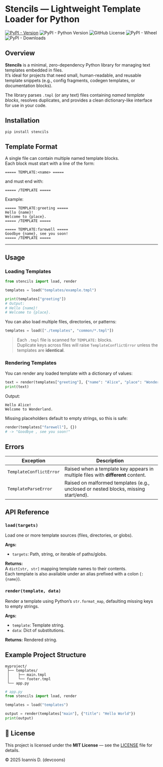 # Stencils — Lightweight Template Loader for Python

[![PyPI - Version](https://img.shields.io/pypi/v/stencils?style=for-the-badge)](https://pypi.org/project/stencils)
![PyPI - Python Version](https://img.shields.io/pypi/pyversions/stencils?style=for-the-badge)
![GitHub License](https://img.shields.io/github/license/devcoons/stencils?style=for-the-badge)
![PyPI - Wheel](https://img.shields.io/pypi/wheel/stencils?style=for-the-badge&color=%23F0F)
![PyPI - Downloads](https://img.shields.io/pypi/dm/stencils?style=for-the-badge)


## Overview

**Stencils** is a minimal, zero-dependency Python library for managing text templates embedded in files.  
It’s ideal for projects that need small, human-readable, and reusable template snippets (e.g., config fragments, codegen templates, or documentation blocks).

The library parses `.tmpl` (or any text) files containing *named template blocks*, resolves duplicates, and provides a clean dictionary-like interface for use in your code.

## Installation

```
pip install stencils
```

## Template Format

A single file can contain multiple named template blocks.  
Each block must start with a line of the form:

```
===== TEMPLATE:<name> =====
```

and must end with:

```
===== /TEMPLATE =====
```

Example:

```
===== TEMPLATE:greeting =====
Hello {name}!
Welcome to {place}.
===== /TEMPLATE =====

===== TEMPLATE:farewell =====
Goodbye {name}, see you soon!
===== /TEMPLATE =====
```

---

## Usage

### Loading Templates

```python
from stencils import load, render

templates = load("templates/example.tmpl")

print(templates["greeting"])
# Output:
# Hello {name}!
# Welcome to {place}.
```

You can also load multiple files, directories, or patterns:

```python
templates = load(["./templates", "common/*.tmpl"])
```

> Each `.tmpl` file is scanned for `TEMPLATE:` blocks.  
> Duplicate keys across files will raise `TemplateConflictError` unless the templates are **identical**.


### Rendering Templates

You can render any loaded template with a dictionary of values:

```python
text = render(templates["greeting"], {"name": "Alice", "place": "Wonderland"})
print(text)
```

Output:

```
Hello Alice!
Welcome to Wonderland.
```

Missing placeholders default to empty strings, so this is safe:

```python
render(templates["farewell"], {})
# -> "Goodbye , see you soon!"
```

## Errors

| Exception | Description |
|------------|--------------|
| `TemplateConflictError` | Raised when a template key appears in multiple files with **different** content. |
| `TemplateParseError` | Raised on malformed templates (e.g., unclosed or nested blocks, missing start/end). |


## API Reference

### `load(targets)`
Load one or more template sources (files, directories, or globs).

**Args:**
- `targets`: Path, string, or iterable of paths/globs.

**Returns:**  
A `dict[str, str]` mapping template names to their contents.  
Each template is also available under an alias prefixed with a colon (`:{name}`).


### `render(template, data)`
Render a template using Python’s `str.format_map`, defaulting missing keys to empty strings.

**Args:**
- `template`: Template string.  
- `data`: Dict of substitutions.

**Returns:** Rendered string.


## Example Project Structure

```
myproject/
 ├── templates/
 │    ├── main.tmpl
 │    └── footer.tmpl
 └── app.py
```

```python
# app.py
from stencils import load, render

templates = load("templates")

output = render(templates["main"], {"title": "Hello World"})
print(output)
```

## 🧾 License

This project is licensed under the **MIT License** — see the [LICENSE](LICENSE) file for details.

© 2025 Ioannis D. (devcoons)
